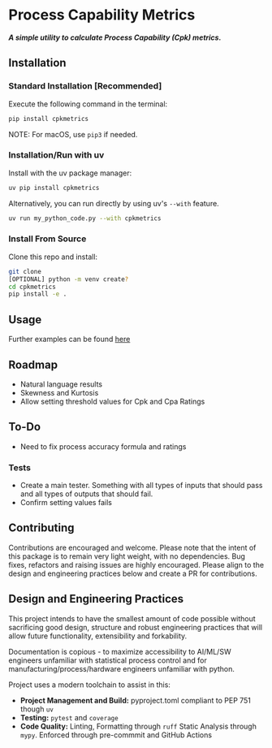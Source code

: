 # Process Capability Metrics

***A simple utility to calculate Process Capability (Cpk) metrics.***

## Installation

### Standard Installation [Recommended]

Execute the following command in the terminal:

```bash
pip install cpkmetrics
```

NOTE: For macOS, use `pip3` if needed.

### Installation/Run with uv

Install with the uv package manager:

```bash
uv pip install cpkmetrics
```

Alternatively, you can run directly by using uv's `--with` feature.

```bash
uv run my_python_code.py --with cpkmetrics
```

### Install From Source

Clone this repo and install:

```bash
git clone
[OPTIONAL] python -m venv create?
cd cpkmetrics
pip install -e .
```

## Usage

Further examples can be found [here](examples)

## Roadmap

- Natural language results
- Skewness and Kurtosis
- Allow setting threshold values for Cpk and Cpa Ratings

## To-Do

- Need to fix process accuracy formula and ratings

### Tests

- Create a main tester. Something with all types of inputs that should pass and all types of outputs that should fail.
- Confirm setting values fails

## Contributing

Contributions are encouraged and welcome. Please note that the intent of this package is to remain very light weight, with no dependencies. Bug fixes, refactors and raising issues are highly encouraged. Please align to the design and engineering practices below and create a PR for contributions.

## Design and Engineering Practices

This project intends to have the smallest amount of code possible without sacrificing good design, structure and robust engineering practices that will allow future functionality, extensibility and forkability.

Documentation is copious - to maximize accessibility to AI/ML/SW engineers unfamiliar with statistical process control and for manufacturing/process/hardware engineers unfamiliar with python.

Project uses a modern toolchain to assist in this:

- **Project Management and Build:** pyproject.toml compliant to PEP 751 though `uv`
- **Testing:** `pytest` and `coverage`
- **Code Quality:** Linting, Formatting through `ruff` Static Analysis through `mypy`. Enforced through pre-commmit and GitHub Actions
